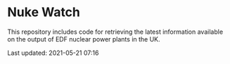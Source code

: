 # Nuke Watch

This repository includes code for retrieving the latest information available on the output of EDF nuclear power plants in the UK.

Last updated: 2021-05-21 07:16